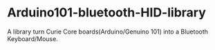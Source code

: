 # Arduino101-bluetooth-HID-library
A library turn Curie Core boards(Arduino/Genuino 101) into a Bluetooth Keyboard/Mouse.
